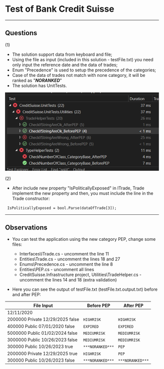 # Test of Bank Credit Suisse

----

## Questions

(1)

- The solution support data from keyboard and file;
- Using the file as input (included in this solution - testFile.txt) you need only input the reference date and the data of trades;
- Enum "Precedence" is used to setup the precedence of the categories;
- Case of the data of trades not match with none category, it will be ranked as "***NORANKED***"
- The solution has UnitTests.
<img src="img/UnitTests.png">
	
(2)

- After include new property "IsPoliticallyExposed" in ITrade, Trade implement the new property and then,
	you must include the line in the Trade constructor:
	
```
 IsPoliticallyExposed = bool.Parse(dataOfTrade[3]);
```

----
	
## Observations

- You can test the application using the new category PEP, change some files:
	- Interfaces\ITrade.cs - uncomment the line 11
	- Entities\Trade.cs - uncomment the lines 18 and 27
	- Enums\Precedence.cs - uncomment the line 8  
	- Entities\PEP.cs - uncomment all lines
	- CreditSuisse.Infrastructure project, Utilities\TradeHelper.cs - uncomment the lines 14 and 18 (extra validation)

- Here you can see the output of testFile.txt (testFile.txt.output.txt) before and after PEP:

| File Input                        |**Before PEP**       |**After PEP**      |
|-----------------------------------|---------------------|---------------------|
| 12/11/2020				 		|					|                   |
| 2000000 Private 12/29/2025 false	| `HIGHRISK`		| `HIGHRISK`        |
| 400000 Public 07/01/2020 false	| `EXPIRED`			| `EXPIRED`         |
| 5000000 Public 01/02/2024 false	| `MEDIUMRISK`		| `MEDIUMRISK`      |
| 3000000 Public 10/26/2023 false	| `MEDIUMRISK`		| `MEDIUMRISK`      |
| 300000 Public 10/26/2023 true		| `***NORANKED***` | `PEP`             |
| 2000000 Private 12/29/2025 true	| `HIGHRISK`		| `PEP`             |
| 300000 Public 10/26/2023 false	| `***NORANKED***` | `***NORANKED***` |
